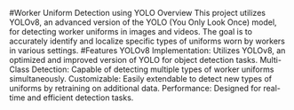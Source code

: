 #Worker Uniform Detection using YOLO
Overview
This project utilizes YOLOv8, an advanced version of the YOLO (You Only Look Once) model, for detecting worker uniforms in images and videos. The goal is to accurately identify and localize specific types of uniforms worn by workers in various settings.
#Features
YOLOv8 Implementation: Utilizes YOLOv8, an optimized and improved version of YOLO for object detection tasks.
Multi-Class Detection: Capable of detecting multiple types of worker uniforms simultaneously.
Customizable: Easily extendable to detect new types of uniforms by retraining on additional data.
Performance: Designed for real-time and efficient detection tasks.
